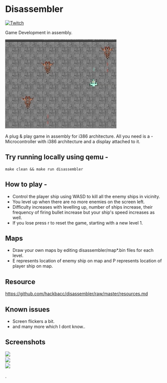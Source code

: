 # Disassembler

<a href="https://www.twitch.tv/hackbacc" rel="Twitch Status">![Twitch](https://img.shields.io/twitch/status/hackbacc?color=bluevoilet&style=for-the-badge)</a>


Game Development in assembly.  


![](https://github.com/markroxor/web-storage/raw/master/disassembler.gif)


A plug & play game in assembly for i386 architecture. All you need is a -  
Microcontroller with i386 architecture and a display attached to it.

## Try running locally using qemu -
```shell
make clean && make run disassembler
```

## How to play - 
* Control the player ship using WASD to kill all the enemy ships in vicinity. 
* You level up when there are no more enemies on the screen left.
* Difficulty increases with levelling up, number of ships increase, their frequency of firing bullet increase but your ship's speed increases as well.
* If you lose press r to reset the game, starting with a new level 1.

## Maps
* Draw your own maps by editing disassembler/map*.bin files for each level.
* E represents location of enemy ship on map and P represents location of player ship on map. 

## Resource 
https://github.com/hackbacc/disassembler/raw/master/resources.md

## Known issues
* Screen flickers a bit.
* and many more which I dont know..

## Screenshots

![](https://github.com/hackbacc/disassembler/raw/master/level1.png)  
![](https://github.com/hackbacc/disassembler/raw/master/level3.png)  
![](https://github.com/hackbacc/disassembler/raw/master/won.png)  


.
